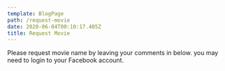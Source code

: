 ```yaml
---
template: BlogPage
path: /request-movie
date: 2020-06-04T00:10:17.405Z
title: Request Movie
---
```

Please request movie name by leaving your comments in below. you may need to login to your Facebook account.